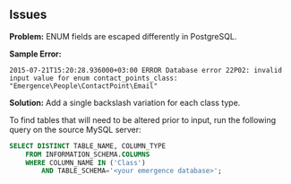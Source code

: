 Issues
------
**Problem:**
ENUM fields are escaped differently in PostgreSQL. 

**Sample Error:**
```
2015-07-21T15:20:28.936000+03:00 ERROR Database error 22P02: invalid input value for enum contact_points_class: "Emergence\People\ContactPoint\Email"
```

**Solution:**
Add a single backslash variation for each class type.

To find tables that will need to be altered prior to input, run the following query on the source MySQL server:
```sql
SELECT DISTINCT TABLE_NAME, COLUMN_TYPE
    FROM INFORMATION_SCHEMA.COLUMNS
    WHERE COLUMN_NAME IN ('Class')
        AND TABLE_SCHEMA='<your emergence database>';
```
